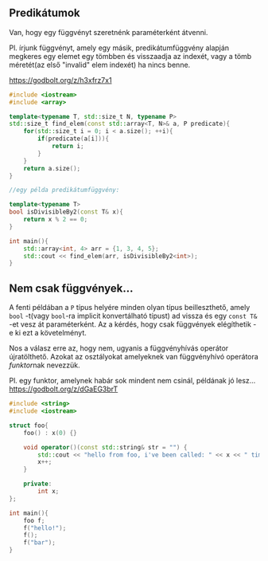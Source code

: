 ## Predikátumok

Van, hogy egy függvényt szeretnénk paraméterként átvenni.

Pl. írjunk függvényt, amely egy másik, predikátumfüggvény alapján megkeres egy elemet egy tömbben és visszaadja az indexét, vagy a tömb méretét(az első "invalid" elem indexét) ha nincs benne.

<https://godbolt.org/z/h3xfrz7x1>

```cpp
#include <iostream>
#include <array>

template<typename T, std::size_t N, typename P>
std::size_t find_elem(const std::array<T, N>& a, P predicate){
    for(std::size_t i = 0; i < a.size(); ++i){
        if(predicate(a[i])){
            return i;
        }
    }
    return a.size();
}

//egy példa predikátumfüggvény:

template<typename T>
bool isDivisibleBy2(const T& x){
    return x % 2 == 0;
}

int main(){
    std::array<int, 4> arr = {1, 3, 4, 5};
    std::cout << find_elem(arr, isDivisibleBy2<int>);
}
```

## Nem csak függvények...

A fenti példában a `P` típus helyére minden olyan típus beilleszthető, amely `bool` -t(vagy `bool`-ra implicit konvertálható típust) ad vissza és egy `const T&` -et vesz át paraméterként. Az a kérdés, hogy csak függvények elégíthetik -e ki ezt a követelményt.

Nos a válasz erre az, hogy nem, ugyanis a függvényhívás operátor újratölthető. Azokat az osztályokat amelyeknek van függvényhívó operátora *funktor*nak nevezzük.

Pl. egy funktor, amelynek habár sok mindent nem csinál, példának jó lesz...
<https://godbolt.org/z/dGaEG3brT>
```cpp
#include <string>
#include <iostream>

struct foo{
    foo() : x(0) {}

    void operator()(const std::string& str = "") {
        std::cout << "hello from foo, i've been called: " << x << " times before! You have said:" << str << '\n';
        x++;
    }

    private:
        int x;
};

int main(){
    foo f;
    f("hello!");
    f();
    f("bar");
}
```